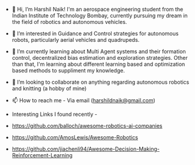 - 👋 Hi, I’m Harshil Naik!
I'm an aerospace engineering student from the Indian Institute of Technology Bombay, currently pursuing my dream in the field of robotics and autonomous vehicles. 

- 👀 I’m interested in Guidance and Control strategies for autonomous robots, particularly aerial vehicles and quadrupeds.
 
- 🌱 I’m currently learning about Multi Agent systems and their formation control, decentralized bias estimation and exploration strategies. Other than that, I'm learning about different learning based and optimization based methods to suppliment my knowledge.

- 💞️ I’m looking to collaborate on anything regarding autonomous robotics and knitting (a hobby of mine)

- 📫 How to reach me - Via email (harshildnaik@gmail.com)

- Interesting Links I found recently - 
- https://github.com/balloch/awesome-robotics-ai-companies
- https://github.com/AmosLewis/Awesome-Robotics
- https://github.com/jiachenli94/Awesome-Decision-Making-Reinforcement-Learning

<!---
HarshilNaikk/HarshilNaikk is a ✨ special ✨ repository because its `README.md` (this file) appears on your GitHub profile.
You can click the Preview link to take a look at your changes.
--->
